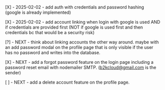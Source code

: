 [X] - 2025-02-02 - add auth with credentials and password hashing (google is already implemented)

[X] - 2025-02-02 - add account linking when login with google is used AND if credentials are provided first (NOT if google is used first and then credentials bc that would be a security risk)

[?] - NEXT - think about linking accounts the other way around. maybe with an add password modal on the profile page that is only visible if the user has no password and writes into the database.

[X] - NEXT - add a forgot password feature on the login page including a password reset email with nodemailer SMTP. (b2kcloud@gmail.com is the sender)

[ ] - NEXT - add a delete account feature on the profile page.
